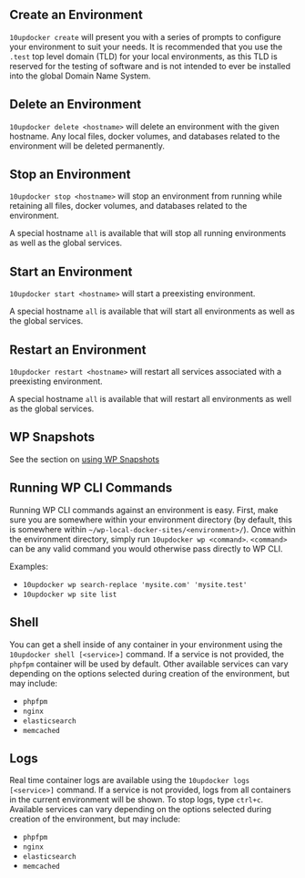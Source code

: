 ## Create an Environment

`10updocker create` will present you with a series of prompts to configure your environment to suit your needs.
It is recommended that you use the `.test` top level domain (TLD) for your local environments, as this TLD is reserved 
for the testing of software and is not intended to ever be installed into the global Domain Name System.

## Delete an Environment

`10updocker delete <hostname>` will delete an environment with the given hostname. Any local files, docker volumes, and 
databases related to the environment will be deleted permanently.

## Stop an Environment

`10updocker stop <hostname>` will stop an environment from running while retaining all files, docker volumes, and databases
related to the environment.

A special hostname `all` is available that will stop all running environments as well as the global services.

## Start an Environment

`10updocker start <hostname>` will start a preexisting environment.

A special hostname `all` is available that will start all environments as well as the global services.

## Restart an Environment

`10updocker restart <hostname>` will restart all services associated with a preexisting environment.

A special hostname `all` is available that will restart all environments as well as the global services.

## WP Snapshots

See the section on [using WP Snapshots](../wp-snapshots)

## Running WP CLI Commands

Running WP CLI commands against an environment is easy. First, make sure you are somewhere within your environment
directory (by default, this is somewhere within `~/wp-local-docker-sites/<environment>/`). Once within the environment
directory, simply run `10updocker wp <command>`. `<command>` can be any valid command you would otherwise pass directly
to WP CLI.

Examples:
* `10updocker wp search-replace 'mysite.com' 'mysite.test'`
* `10updocker wp site list`

## Shell 

You can get a shell inside of any container in your environment using the `10updocker shell [<service>]` command. If a 
service is not provided, the `phpfpm` container will be used by default. Other available services can vary depending
on the options selected during creation of the environment, but may include:
* `phpfpm`
* `nginx`
* `elasticsearch`
* `memcached`

## Logs

Real time container logs are available using the `10updocker logs [<service>]` command. If a service is not provided,
logs from all containers in the current environment will be shown. To stop logs, type `ctrl+c`. Available services can
vary depending on the options selected during creation of the environment, but may include:
* `phpfpm`
* `nginx`
* `elasticsearch`
* `memcached`
